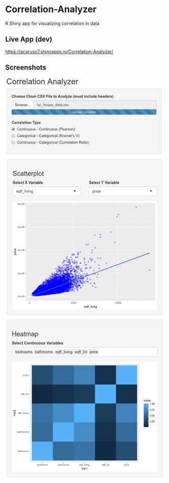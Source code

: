 # Correlation-Analyzer
R Shiny app for visualizing correlation in data

## Live App (dev)
https://acaruso7.shinyapps.io/Correlation-Analyzer/

## Screenshots
![File Input](https://github.com/acaruso7/Correlation-Analyzer/blob/master/img/fileInput.png)
![Scatterplot](https://github.com/acaruso7/Correlation-Analyzer/blob/master/img/scatterplot.png)
![Heatmap](https://github.com/acaruso7/Correlation-Analyzer/blob/master/img/heatmap.png)